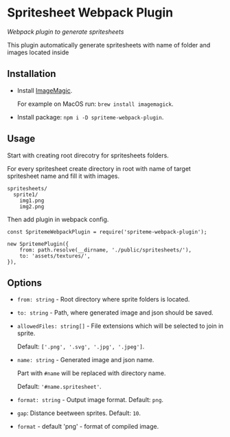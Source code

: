 # Spritesheet Webpack Plugin

_Webpack plugin to generate spritesheets_

This plugin automatically generate spritesheets with name of folder and images located inside

## Installation

- Install [ImageMagic](https://imagemagick.org/script/download.php).

  For example on MacOS run: `brew install imagemagick`.
- Install package: `npm i -D spriteme-webpack-plugin`.

## Usage

Start with creating root direcotry for spritesheets folders.

For every spritesheet create directory in root with name of target spritesheet name and fill it with images.

```
spritesheets/
  sprite1/
    img1.png
    img2.png
```

Then add plugin in webpack config.
```
const SpritemeWebpackPlugin = require('spriteme-webpack-plugin');

new SpritemePlugin({
    from: path.resolve(__dirname, './public/spritesheets/'),
    to: 'assets/textures/',
}),

```

## Options

- `from: string` - Root directory where sprite folders is located.
- `to: string` - Path, where generated image and json should be saved.
- `allowedFiles: string[]` - File extensions which will be selected to join in sprite.
  
  Default: `['.png', '.svg', '.jpg', '.jpeg']`.
- `name: string` - Generated image and json name.

  Part with `#name` will be replaced with directory name.

  Default: `'#name.spritesheet'`.
- `format: string` - Output image format. Default: `png`.
-  `gap`: Distance beetween sprites. Default: `10`.
- `format` - default 'png' - format of compiled image.
